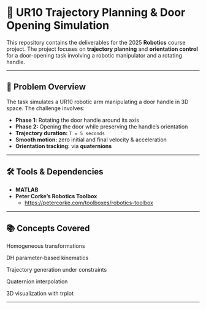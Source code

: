 # 🤖 UR10 Trajectory Planning & Door Opening Simulation

This repository contains the deliverables for the 2025 **Robotics** course project. The project focuses on **trajectory planning** and **orientation control** for a door-opening task involving a robotic manipulator and a rotating handle.

---

## 📘 Problem Overview

The task simulates a UR10 robotic arm manipulating a door handle in 3D space. The challenge involves:

- **Phase 1:** Rotating the door handle around its axis
- **Phase 2:** Opening the door while preserving the handle’s orientation
- **Trajectory duration:** `T = 5 seconds`
- **Smooth motion:** zero initial and final velocity & acceleration
- **Orientation tracking:** via **quaternions**

---

## 🛠 Tools & Dependencies

- **MATLAB**
- **Peter Corke’s Robotics Toolbox**
  - https://petercorke.com/toolboxes/robotics-toolbox

---

## 📚 Concepts Covered

Homogeneous transformations

DH parameter-based kinematics

Trajectory generation under constraints

Quaternion interpolation

3D visualization with trplot

---

